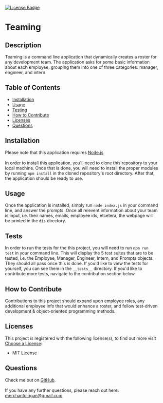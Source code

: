 
[![License Badge](https://img.shields.io/badge/License-MIT_License-blueviolet.svg)](https://shields.io/)

# Teaming


## Description
Teaming is a command line application that dynamically creates a roster for any development team. The application asks for some basic information about each employee, grouping them into one of three categories: manager, engineer, and intern.


## Table of Contents
  * [Installation](#installation)
  * [Usage](#usage)
  * [Testing](#testing)
  * [How to Contribute](#how-to-contribute)
  * [Licenses](#licenses)
  * [Questions](#questions)


## Installation
Please note that this application requires [Node.js](https://nodejs.org/en/).
<br>
<br>
In order to install this application, you'll need to clone this repository to your local machine. Once that is done, you will need to install the proper modules by running `npm install` in the cloned repository's root directory. After that, the application should be ready to use.


## Usage
Once the application is installed, simply run `node index.js` in your command line, and answer the prompts. Once all relevent information about your team is input, i.e. their names, emails, employee ids, etcetera, the webpage will be printed in the `dis` directory.


## Tests
In order to run the tests for the this project, you will need to run `npm run test` in your command line. This will display the 5 test suites that are to be tested, i.e. the Employee, Manager, Engineer, Intern, and Prompts objects. They should all pass once this is done. If you'd like to view the tests for yourself, you can see them in the `__tests__` directory. If you'd like to contribute more tests, navigate to the contribution section below.
    

## How to Contribute
Contributions to this project should expand upon employee roles, any additional employee info that would enhance a roster, and follow test-driven development & object-oriented programming methods.


## Licenses
This project is registered with the following license(s), to find out more visit [Choose a License](https://choosealicense.com/licenses):
* MIT License

## Questions
Check me out on [GitHub](https://www.github.com/loganmerchant). 
<br>
<br>
If you have any further questions, please reach out here: merchantclogan@gmail.com
  